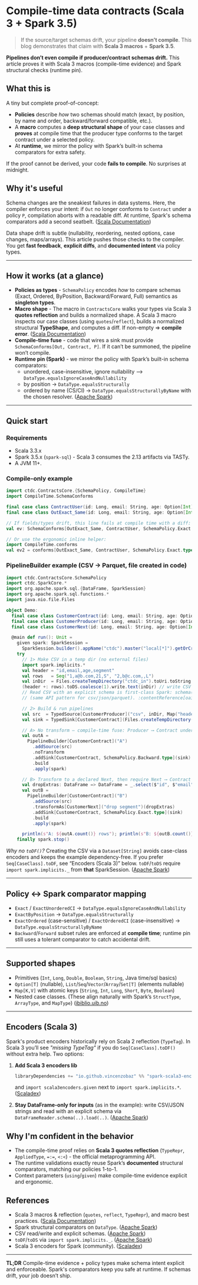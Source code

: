 # Compile-time data contracts (Scala 3 + Spark 3.5)

> If the source/target schemas drift, your pipeline **doesn’t compile**.
> This blog demonstrates that claim with **Scala 3 macros** + **Spark 3.5**.

**Pipelines don’t even compile if producer/contract schemas drift.**
This article proves it with Scala 3 macros (compile-time evidence) and Spark structural checks (runtime pin).

## What this is

A tiny but complete proof-of-concept:

- **Policies** describe *how* two schemas should match (exact, by position, by name and order, backward/forward compatible, etc.).
- A **macro** computes a **deep structural shape** of your case classes and **proves** at compile time that the producer type conforms to the target contract under a selected policy.
- At **runtime**, we mirror the policy with Spark’s built-in schema comparators for extra safety.

If the proof cannot be derived, your code **fails to compile**. No surprises at midnight.

## Why it's useful

Schema changes are the sneakiest failures in data systems. 
Here, the compiler enforces your intent: if `Out` no longer conforms to `Contract` under a policy `P`, compilation aborts with a readable diff.
At runtime, Spark's schema comparators add a second seatbelt. ([Scala Documentation][1])

Data shape drift is subtle (nullability, reordering, nested options, case changes, maps/arrays).
This article pushes those checks to the compiler.
You get **fast feedback**, **explicit diffs**, and **documented intent** via policy types.

---

## How it works (at a glance)

* **Policies as types** - `SchemaPolicy` encodes *how* to compare schemas (Exact, Ordered, ByPosition, Backward/Forward, Full) semantics as **singleton types**.
* **Macro shape** - The macro in `ContractsCore` walks your types via Scala 3 **quotes reflection** and builds a normalized shape. A Scala 3 macro inspects our case classes (using `quotes`/`reflect`), builds a normalized structural **TypeShape**, and computes a diff. If non-empty => **compile error**. ([Scala Documentation][2])
* **Compile-time fuse** - code that wires a sink must provide `SchemaConforms[Out, Contract, P]`. If it can’t be summoned, the pipeline won’t compile.
* **Runtime pin (Spark)** - we mirror the policy with Spark’s built-in schema comparators:
    * unordered, case-insensitive, ignore nullability --> `DataType.equalsIgnoreCaseAndNullability`
    * by position -> `DataType.equalsStructurally`
    * ordered by name (CS/CI) -> `DataType.equalsStructurallyByName` with the chosen resolver. ([Apache Spark][3])

---

## Quick start

### Requirements

* Scala 3.3.x
* Spark 3.5.x (`spark-sql`) - Scala 3 consumes the 2.13 artifacts via TASTy.
* A JVM 11+.

### Compile-only example

```scala
import ctdc.ContractsCore.{SchemaPolicy, CompileTime}
import CompileTime.SchemaConforms

final case class ContractUser(id: Long, email: String, age: Option[Int] = None)
final case class OutExact_Same(id: Long, email: String, age: Option[Int])

// If fields/types drift, this line fails at compile time with a diff:
val ev: SchemaConforms[OutExact_Same, ContractUser, SchemaPolicy.Exact.type] = summon

// Or use the ergonomic inline helper:
import CompileTime.conforms
val ev2 = conforms[OutExact_Same, ContractUser, SchemaPolicy.Exact.type]
```

### PipelineBuilder example (CSV -> Parquet, file created in code)

```scala
import ctdc.ContractsCore.SchemaPolicy
import ctdc.SparkCore.*
import org.apache.spark.sql.{DataFrame, SparkSession}
import org.apache.spark.sql.functions.*
import java.nio.file.Files

object Demo:
  final case class CustomerContract(id: Long, email: String, age: Option[Int] = None)
  final case class CustomerProducer(id: Long, email: String, age: Option[Int], segment: String)
  final case class CustomerNext(id: Long, email: String, age: Option[Int])

  @main def run(): Unit =
    given spark: SparkSession =
      SparkSession.builder().appName("ctdc").master("local[*]").getOrCreate()
    try
      // 1> Make CSV in a temp dir (no external files)
      import spark.implicits.*
      val header = "id,email,age,segment"
      val rows   = Seq("1,a@b.com,21,S", "2,b@c.com,,L")
      val inDir  = Files.createTempDirectory("ctdc_in").toUri.toString
      (header +: rows).toDS.coalesce(1).write.text(inDir) // write CSV as text
      // Read CSV with an explicit schema is first-class Spark: schema(...) + load(...)
      // (same API pattern for csv/json/parquet). :contentReference[oaicite:3]{index=3}

      // 2> Build & run pipelines
      val src  = TypedSource[CustomerProducer]("csv", inDir, Map("header" -> "true"))
      val sink = TypedSink[CustomerContract](Files.createTempDirectory("ctdc_out").toUri.toString)

      // A> No transform — compile-time fuse: Producer ⟶ Contract under Backward
      val outA =
        PipelineBuilder[CustomerContract]("A")
          .addSource(src)
          .noTransform
          .addSink[CustomerContract, SchemaPolicy.Backward.type](sink) // compile-time evidence required here
          .build
          .apply(spark)

      // B> Transform to a declared Next, then require Next ⟶ Contract under Exact
      val dropExtras: DataFrame => DataFrame = _.select($"id", $"email", $"age")
      val outB =
        PipelineBuilder[CustomerContract]("B")
          .addSource(src)
          .transformAs[CustomerNext]("drop segment")(dropExtras)
          .addSink[CustomerContract, SchemaPolicy.Exact.type](sink)
          .build
          .apply(spark)

      println(s"A: ${outA.count()} rows"); println(s"B: ${outB.count()} rows")
    finally spark.stop()
```

*Why no `toDF()`?* Creating the CSV via a `Dataset[String]` avoids case-class encoders and keeps the example dependency-free. If you prefer `Seq[CaseClass].toDF`, see “Encoders (Scala 3)” below. `toDF`/`toDS` require `import spark.implicits._` from **that** SparkSession. ([Apache Spark][4])

---

## Policy <-> Spark comparator mapping

* `Exact` / `ExactUnorderedCI` -> `DataType.equalsIgnoreCaseAndNullability`
* `ExactByPosition` -> `DataType.equalsStructurally`
* `ExactOrdered` (case-sensitive) / `ExactOrderedCI` (case-insensitive) -> `DataType.equalsStructurallyByName`
* `Backward`/`Forward` subset rules are enforced at **compile time**; runtime pin still uses a tolerant comparator to catch accidental drift.

---

## Supported shapes

* Primitives (`Int`, `Long`, `Double`, `Boolean`, `String`, Java time/sql basics)
* `Option[T]` (nullable), `List`/`Seq`/`Vector`/`Array`/`Set[T]` (elements nullable)
* `Map[K,V]` with atomic keys (`String`, `Int`, `Long`, `Short`, `Byte`, `Boolean`)
* Nested case classes.
  (These align naturally with Spark’s `StructType`, `ArrayType`, and `MapType`) ([ibiblio.uib.no][5])

---

## Encoders (Scala 3)

Spark's product encoders historically rely on Scala 2 reflection (`TypeTag`). In Scala 3 you’ll see *"missing TypeTag"* if you do `Seq[CaseClass].toDF()` without extra help. Two options:

1. **Add Scala 3 encoders lib**

   ```scala
   libraryDependencies += "io.github.vincenzobaz" %% "spark-scala3-encoders" % "0.3.x"
   ```

   and `import scala3encoders.given` next to `import spark.implicits.*`. ([Scaladex][6])

2. **Stay DataFrame-only for inputs** (as in the example): write CSV/JSON strings and read with an explicit schema via `DataFrameReader.schema(..).load(..)`. ([Apache Spark][7])


## Why I'm confident in the behavior

- The compile-time proof relies on **Scala 3 quotes reflection** (`TypeRepr`, `AppliedType`, `=:=`, `<:<`) - the official metaprogramming API.
- The runtime validations exactly reuse Spark’s **documented** structural comparators, matching our policies 1-to-1.
- Context parameters (`using`/`given`) make compile-time evidence explicit and ergonomic.

## References

* Scala 3 macros & reflection (`quotes`, `reflect`, `TypeRepr`), and macro best practices. ([Scala Documentation][2])
* Spark structural comparators on `DataType`. ([Apache Spark][3])
* CSV read/write and explicit schemas. ([Apache Spark][7])
* `toDF`/`toDS` via `import spark.implicits._`. ([Apache Spark][4])
* Scala 3 encoders for Spark (community). ([Scaladex][6])

---

**TL;DR**
Compile-time evidence + policy types make schema intent explicit and enforceable.
Spark's comparators keep you safe at runtime. If schemas drift, your job doesn’t ship.


[1]: https://docs.scala-lang.org/scala3/guides/macros/best-practices.html "Best Practices | Macros in Scala 3"
[2]: https://docs.scala-lang.org/scala3/guides/macros/reflection.html "Reflection | Macros in Scala 3"
[3]: https://spark.apache.org/docs/3.5.0/api/scala/org/apache/spark/sql/types/DataType%24.html "Spark 3.5.0 ScalaDoc - org.apache.spark.sql.types.DataType"
[4]: https://spark.apache.org/docs/latest/api/java/org/apache/spark/sql/DatasetHolder.html "DatasetHolder (Spark 4.0.1 JavaDoc)"
[5]: https://ibiblio.uib.no/apache/spark/docs/4.0.0-preview2/api/java/org/apache/spark/sql/types/StructType.html "StructType (Spark 4.0.0-preview2 JavaDoc)"
[6]: https://index.scala-lang.org/vincenzobaz/spark-scala3-encoders/spark-scala3-encoders/0.2.5?binary-version=_3 "spark-scala3-encoders"
[7]: https://spark.apache.org/docs/latest/sql-data-sources-csv.html "CSV Files - Spark 4.0.1 Documentation"
